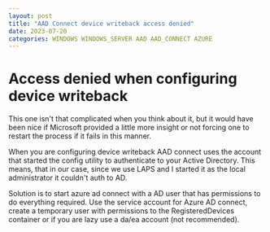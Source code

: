 ```yaml
---
layout: post
title: "AAD Connect device writeback access denied"
date: 2023-07-20
categories: WINDOWS WINDOWS_SERVER AAD AAD_CONNECT AZURE
---
```


# Access denied when configuring device writeback

This one isn't that complicated when you think about it, but it would have been nice if Microsoft provided a little more insight or not forcing one to restart the process if it fails in this manner.

When you are configuring device writeback AAD connect uses the account that started the config utility to authenticate to your Active Directory. This means, that in our case, since we use LAPS and I started it as the local administrator it couldn't auth to AD.

Solution is to start azure ad connect with a AD user that has permissions to do everything required. Use the service account for Azure AD connect, create a temporary user with permissions to the RegisteredDevices container or if you are lazy use a da/ea account (not recommended).

